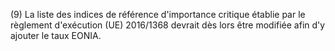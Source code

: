 (9) La liste des indices de référence d'importance critique établie par le règlement d'exécution (UE) 2016/1368 devrait dès lors être modifiée afin d'y ajouter le taux EONIA.